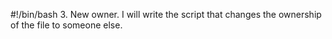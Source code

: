 #!/bin/bash
3. New owner. I will write the script that changes the ownership of the file to someone else.
